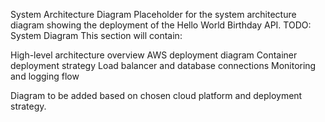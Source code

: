 System Architecture Diagram
Placeholder for the system architecture diagram showing the deployment of the Hello World Birthday API.
TODO: System Diagram
This section will contain:

High-level architecture overview
AWS deployment diagram
Container deployment strategy
Load balancer and database connections
Monitoring and logging flow

Diagram to be added based on chosen cloud platform and deployment strategy.